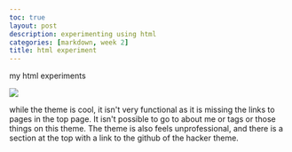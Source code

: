 ```yaml
---
toc: true
layout: post
description: experimenting using html
categories: [markdown, week 2]
title: html experiment
---
```


my html experiments

![]({{site.baseurl}}/images/hackerview.png)


while the theme is cool, it isn't very functional as it is missing the links to pages in the top page. It isn't possible to go to about me or tags or those things on this theme. The theme is also feels unprofessional, and there is a section at the top with a link to the github of the hacker theme.